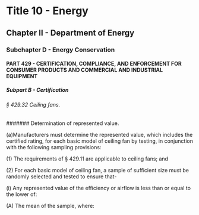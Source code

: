 
# Title 10 - Energy
## Chapter II - Department of Energy
### Subchapter D - Energy Conservation
#### PART 429 - CERTIFICATION, COMPLIANCE, AND ENFORCEMENT FOR CONSUMER PRODUCTS AND COMMERCIAL AND INDUSTRIAL EQUIPMENT
##### Subpart B - Certification
###### § 429.32 Ceiling fans.
####### Determination of represented value.

(a)Manufacturers must determine the represented value, which includes the certified rating, for each basic model of ceiling fan by testing, in conjunction with the following sampling provisions:

(1) The requirements of § 429.11 are applicable to ceiling fans; and

(2) For each basic model of ceiling fan, a sample of sufficient size must be randomly selected and tested to ensure that-

(i) Any represented value of the efficiency or airflow is less than or equal to the lower of:

(A) The mean of the sample, where:
